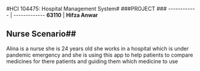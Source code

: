 #HCI 104475: Hospital Management System#
###PROJECT ###
------------ | -------------
**63110** | **Hifza Anwar** 
 
## Nurse Scenario##

Alina is a nurse she is 24 years old she works in a hospital which 
is under pandemic emergency and she is using this app to help
 patients to compare medicines for there patients and
 guiding them which medicine to use

